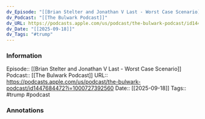 ```yaml
---
dv_Episode: "[[Brian Stelter and Jonathan V Last - Worst Case Scenario]]"
dv_Podcast: "[[The Bulwark Podcast]]"
dv_URL: https://podcasts.apple.com/us/podcast/the-bulwark-podcast/id1447684472?i=1000727392560
dv_Date: "[[2025-09-18]]"
dv_Tags: "#trump"
---
```

### Information

Episode:: [[Brian Stelter and Jonathan V Last - Worst Case Scenario]]
Podcast:: [[The Bulwark Podcast]]
URL:: https://podcasts.apple.com/us/podcast/the-bulwark-podcast/id1447684472?i=1000727392560
Date:: [[2025-09-18]]
Tags:: #trump 
#podcast


### Annotations

